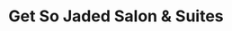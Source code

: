 ---
title: "Get So Jaded Salon & Suites"
url: /baltimore/get-so-jaded-salon-und-suites/
shop: Friseur
---